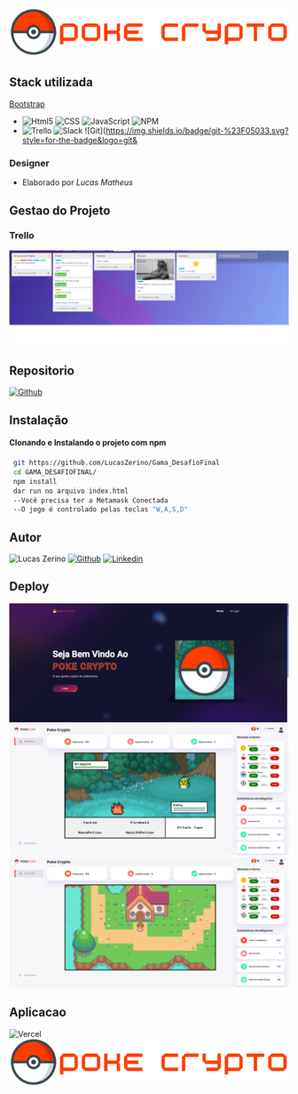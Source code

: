 # ![Logo](./img/logo.png)

## Stack utilizada

 [Bootstrap](https://img.shields.io/badge/Bootstrap-563D7C?style=for-the-badge&logo=bootstrap&logoColor=white) 
 - ![Html5](https://img.shields.io/badge/HTML5-E34F26?style=for-the-badge&logo=html5&logoColor=white) ![CSS](https://img.shields.io/badge/CSS3-1572B6?style=for-the-badge&logo=css3&logoColor=white) ![JavaScript](	https://img.shields.io/badge/JavaScript-F7DF1E?style=for-the-badge&logo=javascript&logoColor=black)
![NPM](https://img.shields.io/badge/NPM-%23000000.svg?style=for-the-badge&logo=npm&logoColor=white) 
 - ![Trello](https://img.shields.io/badge/Trello-%23026AA7.svg?style=for-the-badge&logo=Trello&logoColor=white) ![Slack](https://img.shields.io/badge/Slack-4A154B?style=for-the-badge&logo=slack&logoColor=white) ![Git](https://img.shields.io/badge/git-%23F05033.svg?style=for-the-badge&logo=git&

  ### Designer

  - Elaborado por *Lucas Matheus*

## Gestao do Projeto
### Trello

 ![trello1](./img/trello.png)

## Repositorio

  [![Github](https://img.shields.io/badge/GitHub-100000?style=for-the-badge&logo=github&logoColor=white)](https://github.com/LucasZerino/Gama_DesafioFinal)

## Instalação

#### Clonando e Instalando o projeto com npm

```bash
 git https://github.com/LucasZerino/Gama_DesafioFinal
 cd GAMA_DESAFIOFINAL/
 npm install
 dar run no arquivo index.html
 --Você precisa ter a Metamask Conectada
 --O jogo é controlado pelas teclas "W,A,S,D"
```

## Autor



 ![Lucas Zerino](https://img.shields.io/badge/Dev-%20Lucas%20Matheus%20Zerino-lightgrey?style=for-the-badge&logo=devdotto) [![Github](https://img.shields.io/badge/GitHub-100000?style=for-the-badge&logo=github&logoColor=white)](https://www.github.com/LucasZerino) [![Linkedin](https://img.shields.io/badge/LinkedIn-0077B5?style=for-the-badge&logo=linkedin&logoColor=white)](https://www.linkedin.com/in/lucas-zerino-759a81231)





## Deploy

![GitHub deployments](./img/firstimg.png)
![Battles](./img/battlepanel.png)
![Admin Panel](./img/adminpainel.png)

## Aplicacao

 ![Vercel](https://img.shields.io/badge/Vercel-000000?style=for-the-badge&logo=vercel&logoColor=white)
 [![Poke Coin](./img/logo.png)](https://vercel.com/lucaszerino-gmailcom/gama-desafio-final)